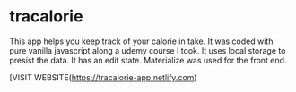 # tracalorie

This app helps you keep track of your calorie in take. It was coded with pure vanilla javascript along a udemy course I took. It uses local storage to presist the data. It has an edit state. Materialize was used for the front end.

[VISIT WEBSITE(https://tracalorie-app.netlify.com)